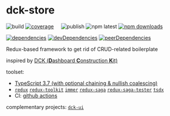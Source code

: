 # dck-store

![build](https://github.com/ambroseus/dck-store/workflows/build/badge.svg)
[![coverage](https://img.shields.io/codecov/c/github/ambroseus/dck-store/master.svg)](https://codecov.io/gh/ambroseus/dck-store/branch/master)&nbsp;&nbsp;&nbsp;&nbsp;
![publish](https://github.com/ambroseus/dck-store/workflows/publish/badge.svg)
![npm latest](https://img.shields.io/npm/v/@ambroseus/dck-store/latest?label=npm&style=flat)
[![npm downloads](https://img.shields.io/npm/dm/@ambroseus/dck-store.svg)](https://www.npmjs.com/package/@ambroseus/dck-store)

[![dependencies](https://david-dm.org/ambroseus/dck-store/status.svg)](https://david-dm.org/ambroseus/dck-store)
[![devDependencies](https://david-dm.org/ambroseus/dck-store/dev-status.svg)](https://david-dm.org/ambroseus/dck-store?type=dev)
[![peerDependencies](https://david-dm.org/ambroseus/dck-store/peer-status.svg)](https://david-dm.org/ambroseus/dck-store?type=peer)

Redux-based framework to get rid of CRUD-related boilerplate

inspired by [DCK (**D**ashboard **C**onstruction **K**it)](https://agilevisioncompany.github.io/dck/)

toolset:

- [TypeScript 3.7 (with optional chaining & nullish coalescing)](https://www.typescriptlang.org/docs/handbook/release-notes/typescript-3-7.html)
- [`redux`](https://redux.js.org) [`redux-toolkit`](https://redux-toolkit.js.org) [`immer`](https://immerjs.github.io/immer) [`redux-saga`](https://redux-saga.js.org) [`redux-saga-tester`](https://github.com/wix/redux-saga-tester) [`tsdx`](https://github.com/jaredpalmer/tsdx)
- CI: [github actions](https://github.com/features/actions)

complementary projects: [`dck-ui`](https://github.com/ambroseus/dck-ui)
